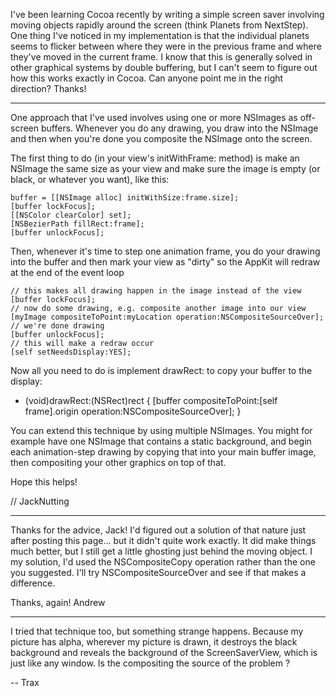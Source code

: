 I've been learning Cocoa recently by writing a simple screen saver involving moving objects rapidly around the screen (think Planets from NextStep).  One thing I've noticed in my implementation is that the individual planets seems to flicker between where they were in the previous frame and where they've moved in the current frame.  I know that this is generally solved in other graphical systems by double buffering, but I can't seem to figure out how this works exactly in Cocoa.  Can anyone point me in the right direction?  Thanks!

----

One approach that I've used involves using one or more NSImages as off-screen buffers.  Whenever you do any drawing, you draw into the NSImage and then when you're done you composite the NSImage onto the screen.

The first thing to do (in your view's initWithFrame: method) is make an NSImage the same size as your view and make sure the image is empty (or black, or whatever you want), like this:

    
    buffer = [[NSImage alloc] initWithSize:frame.size];
    [buffer lockFocus];
    [[NSColor clearColor] set];
    [NSBezierPath fillRect:frame];
    [buffer unlockFocus];


Then, whenever it's time to step one animation frame, you do your drawing into the buffer and then mark your view as "dirty" so the AppKit will redraw at the end of the event loop

    
    // this makes all drawing happen in the image instead of the view
    [buffer lockFocus];
    // now do some drawing, e.g. composite another image into our view
    [myImage compositeToPoint:myLocation operation:NSCompositeSourceOver];
    // we're done drawing
    [buffer unlockFocus];
    // this will make a redraw occur
    [self setNeedsDisplay:YES];


Now all you need to do is implement drawRect: to copy your buffer to the display:

    
- (void)drawRect:(NSRect)rect {
    [buffer compositeToPoint:[self frame].origin operation:NSCompositeSourceOver];
}


You can extend this technique by using multiple NSImages.  You might for example have one NSImage that contains a static background, and begin each animation-step drawing by copying that into your main buffer image, then compositing your other graphics on top of that.

Hope this helps!

// JackNutting

----

Thanks for the advice, Jack!  I'd figured out a solution of that nature just after posting this page... but it didn't quite work exactly.  It did make things much better, but I still get a little ghosting just behind the moving object.  I my solution, I'd used the NSCompositeCopy operation rather than the one you suggested.  I'll try NSCompositeSourceOver and see if that makes a difference.

Thanks, again!
Andrew

----

I tried that technique too, but something strange happens. Because my picture has alpha, wherever my picture is drawn, it destroys the black background and reveals the background of the ScreenSaverView, which is just like any window. Is the compositing the source of the problem ?

-- Trax
